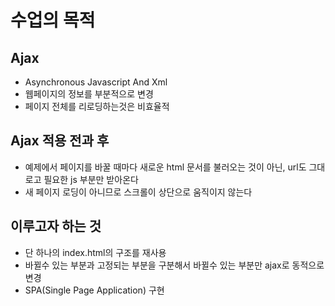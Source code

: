 # 수업의 목적

## Ajax
- Asynchronous Javascript And Xml
- 웹페이지의 정보를 부분적으로 변경
- 페이지 전체를 리로딩하는것은 비효율적

## Ajax 적용 전과 후
- 예제에서 페이지를 바꿀 때마다 새로운 html 문서를 불러오는 것이 아닌, url도 그대로고 필요한 js 부분만 받아온다
- 새 페이지 로딩이 아니므로 스크롤이 상단으로 움직이지 않는다

## 이루고자 하는 것
- 단 하나의 index.html의 구조를 재사용
- 바뀔수 있는 부분과 고정되는 부분을 구분해서 바뀔수 있는 부분만 ajax로 동적으로 변경
- SPA(Single Page Application) 구현